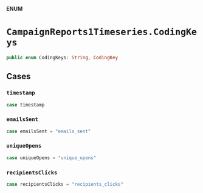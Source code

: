 **ENUM**

# `CampaignReports1Timeseries.CodingKeys`

```swift
public enum CodingKeys: String, CodingKey
```

## Cases
### `timestamp`

```swift
case timestamp
```

### `emailsSent`

```swift
case emailsSent = "emails_sent"
```

### `uniqueOpens`

```swift
case uniqueOpens = "unique_opens"
```

### `recipientsClicks`

```swift
case recipientsClicks = "recipients_clicks"
```
